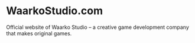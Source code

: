 # WaarkoStudio.com
Official website of Waarko Studio – a creative game development company that makes original games.
